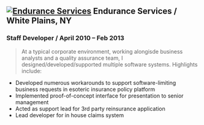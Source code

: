 <a href="http://www.endurance.bm"><img src="../img/endurance_logo.png" title="Endurance Services" class="logo"></a>
Endurance Services / White Plains, NY
---------------------
### Staff Developer / April 2010 – Feb 2013

> At a typical corporate environment, working alongisde business analysts and a quality assurance team, I designed/developed/supported multiple software systems. Highlights include:

* Developed numerous workarounds to support software-limiting business requests in esoteric insurance policy platform
* Implemented proof-of-concept interface for presentation to senior management
* Acted as support lead for 3rd party reinsurance application
* Lead developer for in house claims system